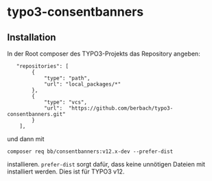 # typo3-consentbanners

## Installation
In der Root composer des TYPO3-Projekts das Repository angeben:
~~~
   "repositories": [
        {
            "type": "path",
            "url": "local_packages/*"
        },
        {
            "type": "vcs",
            "url":  "https://github.com/berbach/typo3-consentbanners.git"
        }
    ],
~~~
und dann mit 
~~~
composer req bb/consentbanners:v12.x-dev --prefer-dist
~~~
installieren. `prefer-dist` sorgt dafür, dass keine unnötigen Dateien mit installiert werden. Dies ist für TYPO3 v12.
